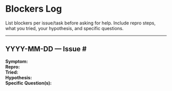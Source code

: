 # Blockers Log
List blockers per issue/task before asking for help. Include repro steps, what you tried, your hypothesis, and specific questions.

---
## YYYY-MM-DD — Issue #<number>
**Symptom:**  
**Repro:**  
**Tried:**  
**Hypothesis:**  
**Specific Question(s):**

